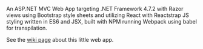 An ASP.NET MVC Web App targeting .NET Framework 4.7.2 with Razor views using Bootstrap style sheets and utilizing React with Reactstrap JS styling written in ES6 and JSX, built with NPM running Webpack using babel for transpilation.

See the [wiki page](https://github.com/egnomerator/misc/wiki/AspNetMVC-React-Webpack) about this little web app.
